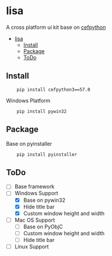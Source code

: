 # lisa
A cross platform ui kit base on [cefpython](https://github.com/cztomczak/cefpython)

- [lisa](#lisa)
    - [Install](#install)
    - [Package](#package)
    - [ToDo](#todo)

## Install
```
    pip install cefpython3==57.0
```

Windows Platform
```
    pip install pywin32
```

## Package
Base on pyinstaller
```
    pip install pyinstaller
```

## ToDo
 * [ ] Base framework
 * [ ] Windows Support
    * [x] Base on pywin32 
    * [x] Hide title bar
    * [x] Custom window height and width
 * [ ] Mac OS Support
     * [ ] Base on PyObjC
     * [ ] Custom window height and width
     * [ ] Hide title bar
 * [ ] Linux Support